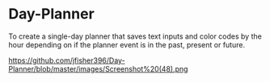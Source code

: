 # Day-Planner
To create a single-day planner that saves text inputs and color codes by the hour depending on if the planner event is in the past, present or future.

https://github.com/jfisher396/Day-Planner/blob/master/images/Screenshot%20(48).png

